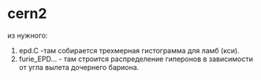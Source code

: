 # cern2
из нужного:
1) epd.C -там собирается трехмерная гистограмма для ламб (кси). 
2) furie_EPD... - там строится распределение гиперонов в зависимости от угла вылета дочернего бариона.
   
